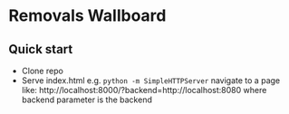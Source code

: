 # Removals Wallboard
  


## Quick start

- Clone repo
- Serve index.html e.g. `python -m SimpleHTTPServer`
navigate to a page like:
http://localhost:8000/?backend=http://localhost:8080
where backend parameter is the backend
